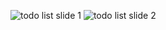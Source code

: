 ![todo list slide 1](https://github.com/user-attachments/assets/302577b5-117e-4188-bae3-af6d20a4330c)
![todo list slide 2](https://github.com/user-attachments/assets/4a1249bd-e8da-4bff-8333-609499f5d761)
